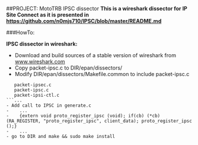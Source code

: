 ##PROJECT: MotoTRB IPSC dissector
**This is a wireshark dissector for IP Site Connect as it is presented in https://github.com/n0mjs710/IPSC/blob/master/README.md**

###HowTo:

**IPSC dissector in wireshark:**

- Download and build sources of a stable version of wireshark from www.wireshark.com
- Copy packet-ipsc.c to DIR/epan/dissectors/
- Modify DIR/epan/dissectors/Makefile.common to include packet-ipsc.c
```...
   packet-ipsec.c
   packet-ipsc.c
   packet-ipsi-ctl.c
```...
- Add call to IPSC in generate.c
-    ...
-    {extern void proto_register_ipsc (void); if(cb) (*cb)(RA_REGISTER, "proto_register_ipsc", client_data); proto_register_ipsc ();}
-    ...
- go to DIR and make && sudo make install
  

